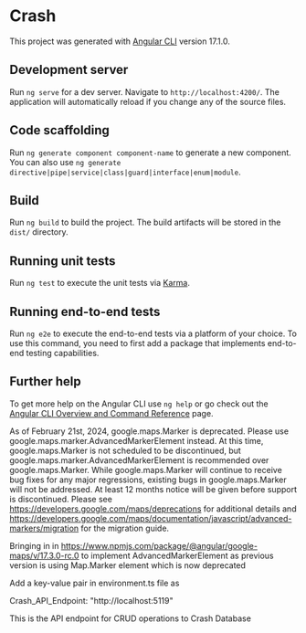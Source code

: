 # Crash

This project was generated with [Angular CLI](https://github.com/angular/angular-cli) version 17.1.0.

## Development server

Run `ng serve` for a dev server. Navigate to `http://localhost:4200/`. The application will automatically reload if you change any of the source files.

## Code scaffolding

Run `ng generate component component-name` to generate a new component. You can also use `ng generate directive|pipe|service|class|guard|interface|enum|module`.

## Build

Run `ng build` to build the project. The build artifacts will be stored in the `dist/` directory.

## Running unit tests

Run `ng test` to execute the unit tests via [Karma](https://karma-runner.github.io).

## Running end-to-end tests

Run `ng e2e` to execute the end-to-end tests via a platform of your choice. To use this command, you need to first add a package that implements end-to-end testing capabilities.

## Further help

To get more help on the Angular CLI use `ng help` or go check out the [Angular CLI Overview and Command Reference](https://angular.io/cli) page.


As of February 21st, 2024, google.maps.Marker is deprecated. Please use google.maps.marker.AdvancedMarkerElement instead. At this time, google.maps.Marker is not scheduled to be discontinued, but google.maps.marker.AdvancedMarkerElement is recommended over google.maps.Marker. While google.maps.Marker will continue to receive bug fixes for any major regressions, existing bugs in google.maps.Marker will not be addressed. At least 12 months notice will be given before support is discontinued. Please see https://developers.google.com/maps/deprecations for additional details and https://developers.google.com/maps/documentation/javascript/advanced-markers/migration for the migration guide.

Bringing in in https://www.npmjs.com/package/@angular/google-maps/v/17.3.0-rc.0 
to implement AdvancedMarkerElement as previous version is using Map.Marker element which is now deprecated 


Add a key-value pair in environment.ts file as

Crash_API_Endpoint: "http://localhost:5119"

This is the API endpoint for CRUD operations to Crash Database

